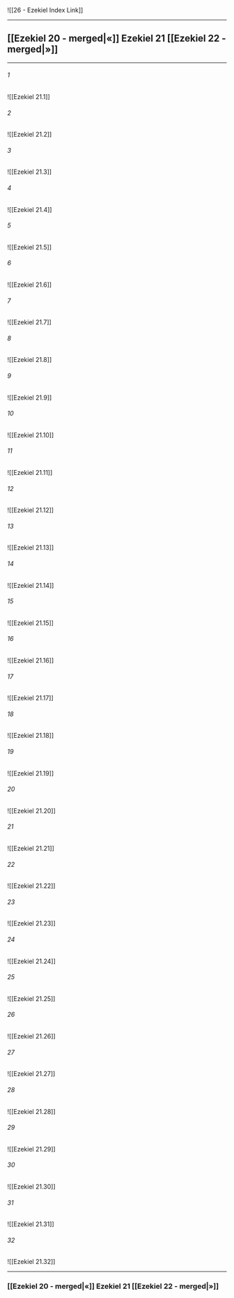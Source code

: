 ![[26 - Ezekiel Index Link]]

---
##  [[Ezekiel 20 - merged|«]] Ezekiel 21 [[Ezekiel 22 - merged|»]]

---

###### 1
![[Ezekiel 21.1]] 

###### 2
![[Ezekiel 21.2]] 

###### 3
![[Ezekiel 21.3]] 

###### 4
![[Ezekiel 21.4]]

###### 5 
![[Ezekiel 21.5]] 

###### 6
![[Ezekiel 21.6]] 

###### 7
![[Ezekiel 21.7]] 

###### 8
![[Ezekiel 21.8]] 

###### 9
![[Ezekiel 21.9]] 

###### 10
![[Ezekiel 21.10]] 

###### 11
![[Ezekiel 21.11]] 

###### 12
![[Ezekiel 21.12]]

###### 13
![[Ezekiel 21.13]] 

###### 14
![[Ezekiel 21.14]] 

###### 15
![[Ezekiel 21.15]]

###### 16
![[Ezekiel 21.16]] 

###### 17
![[Ezekiel 21.17]]

###### 18
![[Ezekiel 21.18]] 

###### 19
![[Ezekiel 21.19]] 

###### 20
![[Ezekiel 21.20]]

###### 21
![[Ezekiel 21.21]] 

###### 22
![[Ezekiel 21.22]] 

###### 23
![[Ezekiel 21.23]]

###### 24
![[Ezekiel 21.24]] 

###### 25
![[Ezekiel 21.25]]

###### 26
![[Ezekiel 21.26]] 

###### 27
![[Ezekiel 21.27]] 

###### 28
![[Ezekiel 21.28]]

###### 29
![[Ezekiel 21.29]] 

###### 30
![[Ezekiel 21.30]] 

###### 31
![[Ezekiel 21.31]] 

###### 32
![[Ezekiel 21.32]] 


---
###  [[Ezekiel 20 - merged|«]] Ezekiel 21 [[Ezekiel 22 - merged|»]]